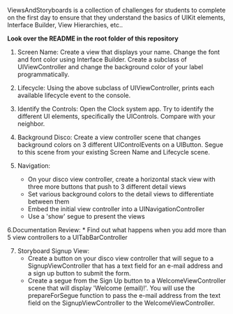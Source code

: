ViewsAndStoryboards is a collection of challenges for students to complete on the first day to ensure that they understand the basics of UIKit elements, Interface Builder, View Hierarchies, etc..

**Look over the README in the root folder of this repository**

1. Screen  Name: Create a view that displays your name. Change the font and font color using Interface Builder. Create a subclass of UIViewController and change the background color of your label programmatically.

2. Lifecycle: Using the above subclass of UIViewController, prints each available lifecycle event to the console.

3. Identify the Controls: Open the Clock system app. Try to identify the different UI elements, specifically the UIControls. Compare with your neighbor.

4. Background Disco: Create a view controller scene that changes background colors on 3 different UIControlEvents on a UIButton. Segue to this scene from your existing Screen Name and Lifecycle scene.

5. Navigation:
	* On your disco view controller, create a horizontal stack view with three more buttons that push to 3 different detail views
	* Set various background colors to the detail views to differentiate between them
	* Embed the initial view controller into a UINavigationController
	* Use a 'show' segue to present the views

6.Documentation Review:
	* Find out what happens when you add more than 5 view controllers to a UITabBarController

7. Storyboard Signup View: 
	* Create a button on your disco view controller that will segue to a SignupViewController that has a text field for an e-mail address and a sign up button to submit the form.
	* Create a segue from the Sign Up button to a WelcomeViewController scene that will display 'Welcome (email)!'. You will use the prepareForSegue function to pass the e-mail address from the text field on the SignupViewController to the WelcomeViewController.
